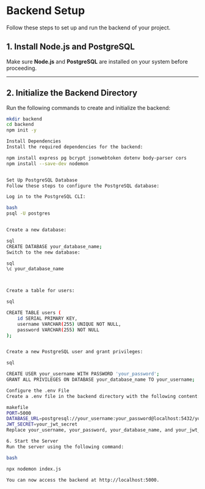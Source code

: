 # Backend Setup

Follow these steps to set up and run the backend of your project.

## 1. Install Node.js and PostgreSQL
Make sure **Node.js** and **PostgreSQL** are installed on your system before proceeding.

---

## 2. Initialize the Backend Directory
Run the following commands to create and initialize the backend:

```bash
mkdir backend
cd backend
npm init -y

Install Dependencies
Install the required dependencies for the backend:

npm install express pg bcrypt jsonwebtoken dotenv body-parser cors
npm install --save-dev nodemon


Set Up PostgreSQL Database
Follow these steps to configure the PostgreSQL database:

Log in to the PostgreSQL CLI:

bash
psql -U postgres


Create a new database:

sql
CREATE DATABASE your_database_name;
Switch to the new database:

sql
\c your_database_name



Create a table for users:

sql

CREATE TABLE users (
    id SERIAL PRIMARY KEY,
    username VARCHAR(255) UNIQUE NOT NULL,
    password VARCHAR(255) NOT NULL
);


Create a new PostgreSQL user and grant privileges:

sql

CREATE USER your_username WITH PASSWORD 'your_password';
GRANT ALL PRIVILEGES ON DATABASE your_database_name TO your_username;

Configure the .env File
Create a .env file in the backend directory with the following content:

makefile
PORT=5000
DATABASE_URL=postgresql://your_username:your_password@localhost:5432/your_database_name
JWT_SECRET=your_jwt_secret
Replace your_username, your_password, your_database_name, and your_jwt_secret with your actual values.

6. Start the Server
Run the server using the following command:

bash

npx nodemon index.js

You can now access the backend at http://localhost:5000.


